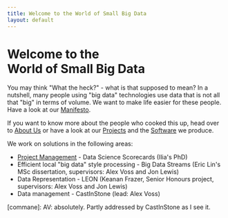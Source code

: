 ```yaml
---
title: Welcome to the World of Small Big Data
layout: default
---
```

# Welcome to the<br />World of Small Big Data

You may think "What the heck?" - what is that supposed to mean? In a nutshell, many people using
"big data" technologies use data that is not all that "big" in terms of volume. We want to make life 
easier for these people. Have a look at our [Manifesto](manifesto.html).

If you want to know more about the people who cooked this up, head over to [About Us](aboutus.html)
or have a look at our [Projects](projects.html) and the [Software](https://github.com/SmallBigData) 
we produce. 

We work on solutions in the following areas:

* [Project Management](scorecards/index.html) - Data Science Scorecards (Ilia's PhD)
* Efficient local "big data" style processing - Big Data Streams (Eric Lin's MSc dissertation, supervisors: Alex Voss
  and Jon Lewis)
* Data Representation - LEON (Keanan Frazer, Senior Honours project, supervisors: Alex Voss and Jon Lewis)
* Data management - CastInStone (lead: Alex Voss)

[comment]: # (* Provenance - ???)
[commane]: AV: absolutely. Partly addressed by CastInStone as I see it.
